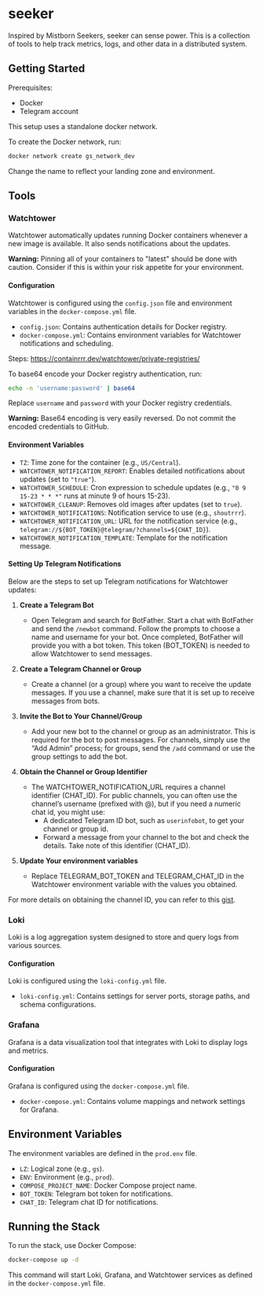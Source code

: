 # seeker

Inspired by Mistborn Seekers, seeker can sense power. This is a collection of tools to help track metrics, logs, and other data in a distributed system.

## Getting Started

Prerequisites:
- Docker
- Telegram account

This setup uses a standalone docker network. 

To create the Docker network, run:
```sh
docker network create gs_network_dev
```
Change the name to reflect your landing zone and environment.

## Tools

### Watchtower

Watchtower automatically updates running Docker containers whenever a new image is available. It also sends notifications about the updates.

**Warning:**  Pinning all of your containers to "latest" should be done with caution. Consider if this is within your risk appetite for your environment.

#### Configuration

Watchtower is configured using the `config.json` file and environment variables in the `docker-compose.yml` file.

- `config.json`: Contains authentication details for Docker registry.
- `docker-compose.yml`: Contains environment variables for Watchtower notifications and scheduling.

Steps: https://containrrr.dev/watchtower/private-registries/


To base64 encode your Docker registry authentication, run:
```sh
echo -n 'username:password' | base64
```
Replace `username` and `password` with your Docker registry credentials.

**Warning:** Base64 encoding is very easily reversed. Do not commit the encoded credentials to GitHub.


#### Environment Variables

- `TZ`: Time zone for the container (e.g., `US/Central`).
- `WATCHTOWER_NOTIFICATION_REPORT`: Enables detailed notifications about updates (set to `"true"`).
- `WATCHTOWER_SCHEDULE`: Cron expression to schedule updates (e.g., `"0 9 15-23 * * *"` runs at minute 9 of hours 15-23).
- `WATCHTOWER_CLEANUP`: Removes old images after updates (set to `true`).
- `WATCHTOWER_NOTIFICATIONS`: Notification service to use (e.g., `shoutrrr`).
- `WATCHTOWER_NOTIFICATION_URL`: URL for the notification service (e.g., `telegram://${BOT_TOKEN}@telegram/?channels=${CHAT_ID}`).
- `WATCHTOWER_NOTIFICATION_TEMPLATE`: Template for the notification message.

#### Setting Up Telegram Notifications

Below are the steps to set up Telegram notifications for Watchtower updates:

1. **Create a Telegram Bot**
   - Open Telegram and search for BotFather. Start a chat with BotFather and send the `/newbot` command. Follow the prompts to choose a name and username for your bot. Once completed, BotFather will provide you with a bot token. This token (BOT_TOKEN) is needed to allow Watchtower to send messages.

2. **Create a Telegram Channel or Group**
   - Create a channel (or a group) where you want to receive the update messages. If you use a channel, make sure that it is set up to receive messages from bots.

3. **Invite the Bot to Your Channel/Group**
   - Add your new bot to the channel or group as an administrator. This is required for the bot to post messages. For channels, simply use the “Add Admin” process; for groups, send the `/add` command or use the group settings to add the bot.

4. **Obtain the Channel or Group Identifier**
   - The WATCHTOWER_NOTIFICATION_URL requires a channel identifier (CHAT_ID). For public channels, you can often use the channel’s username (prefixed with @), but if you need a numeric chat id, you might use:
     - A dedicated Telegram ID bot, such as `userinfobot`, to get your channel or group id.
     - Forward a message from your channel to the bot and check the details. Take note of this identifier (CHAT_ID).

5. **Update Your environment variables**
   - Replace TELEGRAM_BOT_TOKEN and TELEGRAM_CHAT_ID in the Watchtower environment variable with the values you obtained.

For more details on obtaining the channel ID, you can refer to this [gist](https://gist.github.com/mraaroncruz/e76d19f7d61d59419002db54030ebe35).

### Loki

Loki is a log aggregation system designed to store and query logs from various sources.

#### Configuration

Loki is configured using the `loki-config.yml` file.

- `loki-config.yml`: Contains settings for server ports, storage paths, and schema configurations.

### Grafana

Grafana is a data visualization tool that integrates with Loki to display logs and metrics.

#### Configuration

Grafana is configured using the `docker-compose.yml` file.

- `docker-compose.yml`: Contains volume mappings and network settings for Grafana.

## Environment Variables

The environment variables are defined in the `prod.env` file.

- `LZ`: Logical zone (e.g., `gs`).
- `ENV`: Environment (e.g., `prod`).
- `COMPOSE_PROJECT_NAME`: Docker Compose project name.
- `BOT_TOKEN`: Telegram bot token for notifications.
- `CHAT_ID`: Telegram chat ID for notifications.

## Running the Stack

To run the stack, use Docker Compose:

```sh
docker-compose up -d
```

This command will start Loki, Grafana, and Watchtower services as defined in the `docker-compose.yml` file.